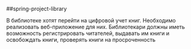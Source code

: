##spring-project-library

В библиотеке хотят перейти на цифровой учет книг. 
Необходимо реализовать веб-приложение для них. Библиотекари должны иметь возможность регистрировать читателей, выдавать им книги и освобождать книги, проверять книги на просроченность
